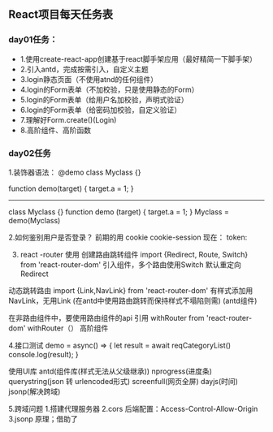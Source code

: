 ## React项目每天任务表

### day01任务：
* 1.使用create-react-app创建基于react脚手架应用（最好精简一下脚手架）
* 2.引入antd，完成按需引入，自定义主题
* 3.login静态页面（不使用atnd的任何组件）
* 4.login的Form表单（不加校验，只是使用静态的Form）
* 5.login的Form表单（给用户名加校验，声明式验证）
* 6.login的Form表单（给密码加校验，自定义验证）
* 7.理解好Form.create()(Login)
* 8.高阶组件、高阶函数

### day02任务
1.装饰器语法：
@demo
class Myclass {}

function demo(target) {
  target.a = 1;
}

-----------------------
class Myclass {}
function demo (target) {
  target.a = 1;
}
Myclass = demo(Myclass)

2.如何鉴别用户是否登录？
前期的用 
cookie
cookie-session
现在：
token:

 3. react -router 使用
创建路由跳转组件
  import {Redirect, Route, Switch} from 'react-router-dom'
  引入组件，多个路由使用Switch 默认重定向 Redirect
  <Switch>
    <Route path='' component={}>
    <Redirect to='' />
  </Switch>
动态跳转路由
import {Link,NavLink} from 'react-router-dom'
有样式添加用NavLink，无用Link
<Link to=''>
  
</Link>
(在antd中使用路由跳转而保持样式不塌陷则需)
<Item>(antd组件)
  <Link to=''>
  
   </Link>
</Item>

在非路由组件中，要使用路由组件的api
引用 withRouter from 'react-router-dom'
withRouter（） 高阶组件

 4.接口测试
 demo = async() => {
    let result = await reqCategoryList()
    console.log(result);
  }
 
 使用UI库  antd(组件库(样式无法从父级继承)) nprogress(进度条) querystring(json 转 urlencoded形式) screenfull(网页全屏) dayjs(时间) jsonp(解决跨域)

 5.跨域问题
  1.搭建代理服务器
  2.cors
  后端配置：Access-Control-Allow-Origin
  3.jsonp
  原理；借助了 <script>标签解决天然跨域或不受同源策略的限制 
  仿佛是前端定义函数，后端调用函数，从而把数据带回来的过程
   (1).构建一个<script>标签
   （2）.指定标签src属性
   （3）.将标签放在页面时
   （4）.得到响应数据当js语法执行
   (5).触发demo函数
6. promise 使用  
要把异步回调函数里带回的值交给它外层方法的返回值
回调地狱
